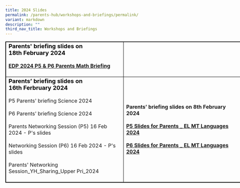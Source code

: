 ```yaml
---
title: 2024 Slides
permalink: /parents-hub/workshops-and-briefings/permalink/
variant: markdown
description: ""
third_nav_title: Workshops and Briefings
---
```

<table style="border:1px solid black;width:840px;">
<tbody>
<tr><td style="border:1px solid black; width:350px;">
<b>
	<strong style="color:black;font-size:18;">Parents' briefing slides on 18th&nbsp;February 2024</strong>
	<br>
	<br>
	<a href="https://drive.google.com/file/d/12E5AVZz97UVehcs8fB8pXTyp96X17jPw/view?usp=sharing">EDP 2024 P5 &amp; P6 Parents Math Briefing</a>
<br>
	
<br>
	</b></td>
	</tr><tr>
<td style="border:1px solid black; width:350px;">
<strong style="color:black;font-size:18;">Parents’ briefing slides on 16th&nbsp;Ferbruary 2024</strong> 
<br>
<br><a target="https://drive.google.com/file/d/1QP6pbgIhTdEj63yxLapjjtcNX0AtoEQM/view?usp=drive_link">P5 Parents' briefing Science 2024</a> 
<br><br>
		<a target="https://drive.google.com/file/d/1aER5h1GyrAgJLAr2vmM_7H5jwq1vP_18/view?usp=drive_link">P6 Parents' briefing Science 2024</a>
<br><br>
			<a target="https://drive.google.com/file/d/1R8vwxMtHhamdoxP04VVxv39IGbFFVqJ8/view?usp=drive_link">Parents Networking Session (P5) 16 Feb 2024 - P's slides</a>
	<br>
	<br>
		<a target="https://drive.google.com/file/d/1l3DIvXGGlmUCiqGG_kkAi9gRAizYtaBN/view?usp=drive_link"> Networking Session (P6) 16 Feb 2024 - P's slides</a>
	<br><br>
		<a target="https://drive.google.com/file/d/16LFGQRMgLRqXZSgRzQduX-cscMcb20g_/view?usp=drive_link">Parents' Networking Session_YH_Sharing_Upper Pri_2024</a>
	<br><br>
	</td>
<td style="border:1px solid black; width:350px;">
<b><strong>Parents’ briefing slides on 8th February 2024</strong> 
<br>
<br><a href="https://drive.google.com/file/d/1DSvQQHsnbeDXYwR5vKaKeK_1odHypJmH/view?usp=drive_link">P5 Slides for Parents _ EL MT Languages 2024<br><br></a> 
<a href="https://drive.google.com/file/d/1J8XoD8ztX1P4LO0aZK_EAcCh9uG7Hux_/view?usp=drive_link">P6 Slides for Parents _ EL MT Languages 2024</a>
<br>
</b></td></tr></tbody>
</table>